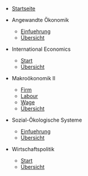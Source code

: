 - [Startseite](README.md)
- Angewandte Ökonomik
    - [Einfuehrung](VL_Angewandte/2023-04-19-Einfuehrung.md)
    - [Übersicht](VL_Angewandte/README.md)

- International Economics
    - [Start](VL_International/2023-04-20-Start.md)
    - [Übersicht](VL_International/README.md)

- Makroökonomik II
    - [Firm](VL_Makro2/2023-04-13-Firm.md)
    - [Labour](VL_Makro2/2023-04-14-Labour.md)
    - [Wage](VL_Makro2/2023-04-20-Wage.md)
    - [Übersicht](VL_Makro2/README.md)

- Sozial-Ökologische Systeme
    - [Einfuehrung](VL_SoEco/2023-04-17-Einfuehrung.md)
    - [Übersicht](VL_SoEco/README.md)

- Wirtschaftspolitik
    - [Start](VL_WiPo/2023-04-20-Start.md)
    - [Übersicht](VL_WiPo/README.md)


